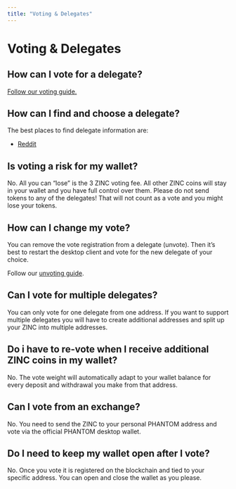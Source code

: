 ```yaml
---
title: "Voting & Delegates"
---
```


# Voting & Delegates

## How can I vote for a delegate?
[Follow our voting guide.](https://blog.ark.io/how-to-vote-or-un-vote-an-ark-delegate-and-how-does-it-all-work-819c5439da68)

## How can I find and choose a delegate?

The best places to find delegate information are:

- [Reddit](https://www.reddit.com/r/PhantomCore/)

## Is voting a risk for my wallet?

No. All you can “lose” is the 3 ZINC voting fee. All other ZINC coins will stay in your wallet and you have full control over them. Please do not send tokens to any of the delegates! That will not count as a vote and you might lose your tokens.

## How can I change my vote?

You can remove the vote registration from a delegate (unvote). Then it’s best to restart the desktop client and vote for the new delegate of your choice.

Follow our [unvoting guide](/cookbook/usage-guides/how-to-use-ark-desktop-wallet.html#unvoting-a-delegate).

## Can I vote for multiple delegates?

You can only vote for one delegate from one address. If you want to support multiple delegates you will have to create additional addresses and split up your ZINC into multiple addresses.

## Do i have to re-vote when I receive additional ZINC coins in my wallet?

No. The vote weight will automatically adapt to your wallet balance for every deposit and withdrawal you make from that address.

## Can I vote from an exchange?

No. You need to send the ZINC to your personal PHANTOM address and vote via the official PHANTOM desktop wallet.

## Do I need to keep my wallet open after I vote?

No. Once you vote it is registered on the blockchain and tied to your specific address. You can open and close the wallet as you please.
